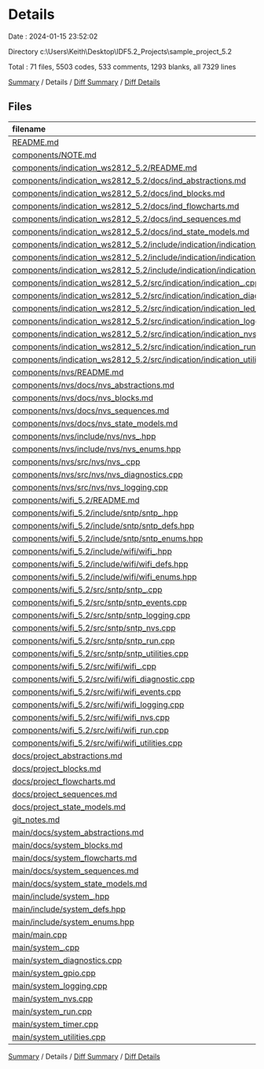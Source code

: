 # Details

Date : 2024-01-15 23:52:02

Directory c:\\Users\\Keith\\Desktop\\IDF5.2_Projects\\sample_project_5.2

Total : 71 files,  5503 codes, 533 comments, 1293 blanks, all 7329 lines

[Summary](results.md) / Details / [Diff Summary](diff.md) / [Diff Details](diff-details.md)

## Files
| filename | language | code | comment | blank | total |
| :--- | :--- | ---: | ---: | ---: | ---: |
| [README.md](/README.md) | Markdown | 33 | 0 | 23 | 56 |
| [components/NOTE.md](/components/NOTE.md) | Markdown | 2 | 0 | 1 | 3 |
| [components/indication_ws2812_5.2/README.md](/components/indication_ws2812_5.2/README.md) | Markdown | 87 | 0 | 54 | 141 |
| [components/indication_ws2812_5.2/docs/ind_abstractions.md](/components/indication_ws2812_5.2/docs/ind_abstractions.md) | Markdown | 0 | 0 | 1 | 1 |
| [components/indication_ws2812_5.2/docs/ind_blocks.md](/components/indication_ws2812_5.2/docs/ind_blocks.md) | Markdown | 0 | 0 | 1 | 1 |
| [components/indication_ws2812_5.2/docs/ind_flowcharts.md](/components/indication_ws2812_5.2/docs/ind_flowcharts.md) | Markdown | 0 | 0 | 1 | 1 |
| [components/indication_ws2812_5.2/docs/ind_sequences.md](/components/indication_ws2812_5.2/docs/ind_sequences.md) | Markdown | 0 | 0 | 1 | 1 |
| [components/indication_ws2812_5.2/docs/ind_state_models.md](/components/indication_ws2812_5.2/docs/ind_state_models.md) | Markdown | 0 | 0 | 1 | 1 |
| [components/indication_ws2812_5.2/include/indication/indication_.hpp](/components/indication_ws2812_5.2/include/indication/indication_.hpp) | C++ | 91 | 8 | 37 | 136 |
| [components/indication_ws2812_5.2/include/indication/indication_defs.hpp](/components/indication_ws2812_5.2/include/indication/indication_defs.hpp) | C++ | 6 | 0 | 3 | 9 |
| [components/indication_ws2812_5.2/include/indication/indication_enums.hpp](/components/indication_ws2812_5.2/include/indication/indication_enums.hpp) | C++ | 80 | 3 | 12 | 95 |
| [components/indication_ws2812_5.2/src/indication/indication_.cpp](/components/indication_ws2812_5.2/src/indication/indication_.cpp) | C++ | 70 | 12 | 21 | 103 |
| [components/indication_ws2812_5.2/src/indication/indication_diagnostics.cpp](/components/indication_ws2812_5.2/src/indication/indication_diagnostics.cpp) | C++ | 8 | 1 | 2 | 11 |
| [components/indication_ws2812_5.2/src/indication/indication_led_strip.cpp](/components/indication_ws2812_5.2/src/indication/indication_led_strip.cpp) | C++ | 98 | 2 | 24 | 124 |
| [components/indication_ws2812_5.2/src/indication/indication_logging.cpp](/components/indication_ws2812_5.2/src/indication/indication_logging.cpp) | C++ | 57 | 7 | 14 | 78 |
| [components/indication_ws2812_5.2/src/indication/indication_nvs.cpp](/components/indication_ws2812_5.2/src/indication/indication_nvs.cpp) | C++ | 277 | 7 | 40 | 324 |
| [components/indication_ws2812_5.2/src/indication/indication_run.cpp](/components/indication_ws2812_5.2/src/indication/indication_run.cpp) | C++ | 541 | 27 | 121 | 689 |
| [components/indication_ws2812_5.2/src/indication/indication_utilities.cpp](/components/indication_ws2812_5.2/src/indication/indication_utilities.cpp) | C++ | 17 | 1 | 2 | 20 |
| [components/nvs/README.md](/components/nvs/README.md) | Markdown | 5 | 0 | 4 | 9 |
| [components/nvs/docs/nvs_abstractions.md](/components/nvs/docs/nvs_abstractions.md) | Markdown | 17 | 0 | 4 | 21 |
| [components/nvs/docs/nvs_blocks.md](/components/nvs/docs/nvs_blocks.md) | Markdown | 1 | 0 | 0 | 1 |
| [components/nvs/docs/nvs_sequences.md](/components/nvs/docs/nvs_sequences.md) | Markdown | 1 | 0 | 0 | 1 |
| [components/nvs/docs/nvs_state_models.md](/components/nvs/docs/nvs_state_models.md) | Markdown | 1 | 0 | 0 | 1 |
| [components/nvs/include/nvs/nvs_.hpp](/components/nvs/include/nvs/nvs_.hpp) | C++ | 53 | 11 | 17 | 81 |
| [components/nvs/include/nvs/nvs_enums.hpp](/components/nvs/include/nvs/nvs_enums.hpp) | C++ | 2 | 0 | 1 | 3 |
| [components/nvs/src/nvs/nvs_.cpp](/components/nvs/src/nvs/nvs_.cpp) | C++ | 434 | 52 | 88 | 574 |
| [components/nvs/src/nvs/nvs_diagnostics.cpp](/components/nvs/src/nvs/nvs_diagnostics.cpp) | C++ | 5 | 1 | 1 | 7 |
| [components/nvs/src/nvs/nvs_logging.cpp](/components/nvs/src/nvs/nvs_logging.cpp) | C++ | 48 | 1 | 9 | 58 |
| [components/wifi_5.2/README.md](/components/wifi_5.2/README.md) | Markdown | 4 | 0 | 2 | 6 |
| [components/wifi_5.2/include/sntp/sntp_.hpp](/components/wifi_5.2/include/sntp/sntp_.hpp) | C++ | 55 | 8 | 22 | 85 |
| [components/wifi_5.2/include/sntp/sntp_defs.hpp](/components/wifi_5.2/include/sntp/sntp_defs.hpp) | C++ | 4 | 2 | 2 | 8 |
| [components/wifi_5.2/include/sntp/sntp_enums.hpp](/components/wifi_5.2/include/sntp/sntp_enums.hpp) | C++ | 24 | 1 | 4 | 29 |
| [components/wifi_5.2/include/wifi/wifi_.hpp](/components/wifi_5.2/include/wifi/wifi_.hpp) | C++ | 89 | 12 | 35 | 136 |
| [components/wifi_5.2/include/wifi/wifi_defs.hpp](/components/wifi_5.2/include/wifi/wifi_defs.hpp) | C++ | 36 | 4 | 7 | 47 |
| [components/wifi_5.2/include/wifi/wifi_enums.hpp](/components/wifi_5.2/include/wifi/wifi_enums.hpp) | C++ | 103 | 5 | 12 | 120 |
| [components/wifi_5.2/src/sntp/sntp_.cpp](/components/wifi_5.2/src/sntp/sntp_.cpp) | C++ | 55 | 7 | 14 | 76 |
| [components/wifi_5.2/src/sntp/sntp_events.cpp](/components/wifi_5.2/src/sntp/sntp_events.cpp) | C++ | 12 | 6 | 4 | 22 |
| [components/wifi_5.2/src/sntp/sntp_logging.cpp](/components/wifi_5.2/src/sntp/sntp_logging.cpp) | C++ | 57 | 1 | 12 | 70 |
| [components/wifi_5.2/src/sntp/sntp_nvs.cpp](/components/wifi_5.2/src/sntp/sntp_nvs.cpp) | C++ | 128 | 8 | 23 | 159 |
| [components/wifi_5.2/src/sntp/sntp_run.cpp](/components/wifi_5.2/src/sntp/sntp_run.cpp) | C++ | 159 | 20 | 45 | 224 |
| [components/wifi_5.2/src/sntp/sntp_utilities.cpp](/components/wifi_5.2/src/sntp/sntp_utilities.cpp) | C++ | 30 | 1 | 5 | 36 |
| [components/wifi_5.2/src/wifi/wifi_.cpp](/components/wifi_5.2/src/wifi/wifi_.cpp) | C++ | 122 | 26 | 36 | 184 |
| [components/wifi_5.2/src/wifi/wifi_diagnostic.cpp](/components/wifi_5.2/src/wifi/wifi_diagnostic.cpp) | C++ | 9 | 1 | 2 | 12 |
| [components/wifi_5.2/src/wifi/wifi_events.cpp](/components/wifi_5.2/src/wifi/wifi_events.cpp) | C++ | 94 | 13 | 17 | 124 |
| [components/wifi_5.2/src/wifi/wifi_logging.cpp](/components/wifi_5.2/src/wifi/wifi_logging.cpp) | C++ | 57 | 1 | 12 | 70 |
| [components/wifi_5.2/src/wifi/wifi_nvs.cpp](/components/wifi_5.2/src/wifi/wifi_nvs.cpp) | C++ | 209 | 7 | 31 | 247 |
| [components/wifi_5.2/src/wifi/wifi_run.cpp](/components/wifi_5.2/src/wifi/wifi_run.cpp) | C++ | 989 | 98 | 202 | 1,289 |
| [components/wifi_5.2/src/wifi/wifi_utilities.cpp](/components/wifi_5.2/src/wifi/wifi_utilities.cpp) | C++ | 30 | 1 | 4 | 35 |
| [docs/project_abstractions.md](/docs/project_abstractions.md) | Markdown | 4 | 0 | 2 | 6 |
| [docs/project_blocks.md](/docs/project_blocks.md) | Markdown | 39 | 0 | 20 | 59 |
| [docs/project_flowcharts.md](/docs/project_flowcharts.md) | Markdown | 0 | 0 | 1 | 1 |
| [docs/project_sequences.md](/docs/project_sequences.md) | Markdown | 6 | 0 | 4 | 10 |
| [docs/project_state_models.md](/docs/project_state_models.md) | Markdown | 3 | 0 | 2 | 5 |
| [git_notes.md](/git_notes.md) | Markdown | 5 | 0 | 2 | 7 |
| [main/docs/system_abstractions.md](/main/docs/system_abstractions.md) | Markdown | 25 | 0 | 11 | 36 |
| [main/docs/system_blocks.md](/main/docs/system_blocks.md) | Markdown | 1 | 0 | 0 | 1 |
| [main/docs/system_flowcharts.md](/main/docs/system_flowcharts.md) | Markdown | 1 | 0 | 0 | 1 |
| [main/docs/system_sequences.md](/main/docs/system_sequences.md) | Markdown | 1 | 0 | 1 | 2 |
| [main/docs/system_state_models.md](/main/docs/system_state_models.md) | Markdown | 0 | 0 | 1 | 1 |
| [main/include/system_.hpp](/main/include/system_.hpp) | C++ | 113 | 11 | 36 | 160 |
| [main/include/system_defs.hpp](/main/include/system_defs.hpp) | C++ | 22 | 5 | 9 | 36 |
| [main/include/system_enums.hpp](/main/include/system_enums.hpp) | C++ | 64 | 14 | 10 | 88 |
| [main/main.cpp](/main/main.cpp) | C++ | 5 | 1 | 3 | 9 |
| [main/system_.cpp](/main/system_.cpp) | C++ | 67 | 11 | 21 | 99 |
| [main/system_diagnostics.cpp](/main/system_diagnostics.cpp) | C++ | 104 | 24 | 24 | 152 |
| [main/system_gpio.cpp](/main/system_gpio.cpp) | C++ | 111 | 58 | 31 | 200 |
| [main/system_logging.cpp](/main/system_logging.cpp) | C++ | 56 | 2 | 12 | 70 |
| [main/system_nvs.cpp](/main/system_nvs.cpp) | C++ | 189 | 10 | 35 | 234 |
| [main/system_run.cpp](/main/system_run.cpp) | C++ | 253 | 8 | 49 | 310 |
| [main/system_timer.cpp](/main/system_timer.cpp) | C++ | 151 | 33 | 31 | 215 |
| [main/system_utilities.cpp](/main/system_utilities.cpp) | C++ | 83 | 1 | 14 | 98 |

[Summary](results.md) / Details / [Diff Summary](diff.md) / [Diff Details](diff-details.md)